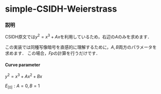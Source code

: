 # simple-CSIDH-Weierstrass

### 説明
CSIDH原文では$y^2=x^3+Ax$を利用しているため，右辺の$A$のみを求めます．

この実装では同種写像暗号を直感的に理解するために，$A,B$両方のパラメータを求めます．
この場合，$Fp$の計算を行うだけです．

#### Curve parameter
$y^2=x^3+Ax^2+Bx$

$E_{[0]}: A=0, B=1$

